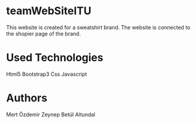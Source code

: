 # teamWebSiteITU
This website is created for a sweatshirt brand. The website is connected to the shopier page of the brand.

# Used Technologies
Html5
Bootstrap3
Css
Javascript

# Authors
Mert Özdemir
Zeynep Betül Altundal
